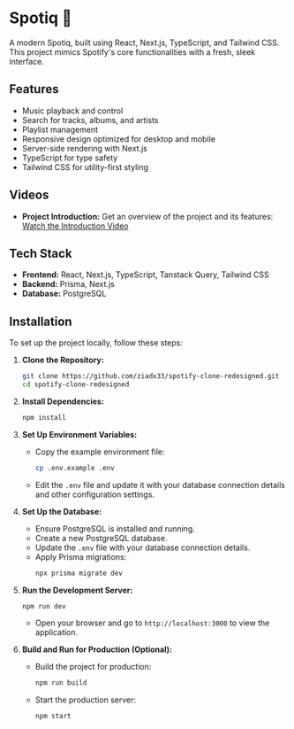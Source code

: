 # Spotiq 🎵

A modern Spotiq, built using React, Next.js, TypeScript, and Tailwind CSS. This project mimics Spotify's core functionalities with a fresh, sleek interface.

## Features

- Music playback and control
- Search for tracks, albums, and artists
- Playlist management
- Responsive design optimized for desktop and mobile
- Server-side rendering with Next.js
- TypeScript for type safety
- Tailwind CSS for utility-first styling

## Videos

- **Project Introduction:** Get an overview of the project and its features: [Watch the Introduction Video](https://youtu.be/TkTtpf5ez_0?si=LkYhASLqIal4765C)

## Tech Stack

- **Frontend:** React, Next.js, TypeScript, Tanstack Query, Tailwind CSS
- **Backend:** Prisma, Next.js
- **Database:** PostgreSQL

## Installation

To set up the project locally, follow these steps:

1. **Clone the Repository:**

   ```bash
   git clone https://github.com/ziadx33/spotify-clone-redesigned.git
   cd spotify-clone-redesigned
   ```

2. **Install Dependencies:**

   ```bash
   npm install
   ```

3. **Set Up Environment Variables:**

   - Copy the example environment file:
     ```bash
     cp .env.example .env
     ```
   - Edit the `.env` file and update it with your database connection details and other configuration settings.

4. **Set Up the Database:**

   - Ensure PostgreSQL is installed and running.
   - Create a new PostgreSQL database.
   - Update the `.env` file with your database connection details.
   - Apply Prisma migrations:
     ```bash
     npx prisma migrate dev
     ```

5. **Run the Development Server:**

   ```bash
   npm run dev
   ```

   - Open your browser and go to `http://localhost:3000` to view the application.

6. **Build and Run for Production (Optional):**
   - Build the project for production:
     ```bash
     npm run build
     ```
   - Start the production server:
     ```bash
     npm start
     ```
